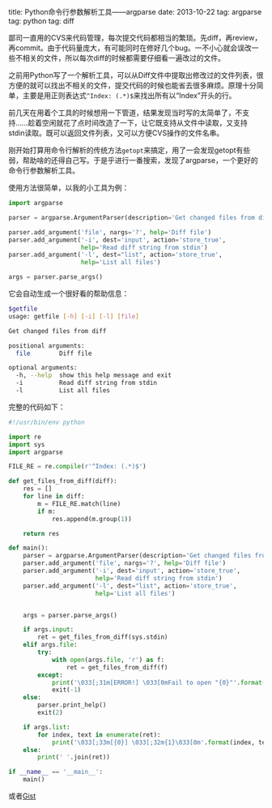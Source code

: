 title: Python命令行参数解析工具——argparse
date: 2013-10-22
tag: argparse
tag: python
tag: diff

鄙司一直用的CVS来代码管理，每次提交代码都相当的繁琐。先diff，再review，再commit。由于代码量庞大，有可能同时在修好几个bug。一不小心就会误改一些不相关的文件，所以每次diff的时候都需要仔细看一遍改过的文件。

之前用Python写了一个解析工具，可以从Diff文件中提取出修改过的文件列表，很方便的就可以找出不相关的文件，提交代码的时候也能省去很多麻烦。原理十分简单，主要是用正则表达式`^Index: (.*)$`来找出所有以“Index”开头的行。

前几天在用着个工具的时候想用一下管道，结果发现当时写的太简单了，不支持……趁着空闲就花了点时间改造了一下，让它既支持从文件中读取，又支持stdin读取。既可以返回文件列表，又可以方便CVS操作的文件名串。

刚开始打算用命令行解析的传统方法`getopt`来搞定，用了一会发现getopt有些弱，帮助啥的还得自己写。于是乎进行一番搜索，发现了argparse，一个更好的命令行参数解析工具。

使用方法很简单，以我的小工具为例：

```python
import argparse

parser = argparse.ArgumentParser(description='Get changed files from diff')

parser.add_argument('file', nargs='?', help='Diff file')
parser.add_argument('-i', dest='input', action='store_true',
                    help='Read diff string from stdin')
parser.add_argument('-l', dest="list", action='store_true',
                    help='List all files')

args = parser.parse_args()
```

它会自动生成一个很好看的帮助信息：

```bash
$getfile
usage: getfile [-h] [-i] [-l] [file]

Get changed files from diff

positional arguments:
  file        Diff file

optional arguments:
  -h, --help  show this help message and exit
  -i          Read diff string from stdin
  -l          List all files
```

完整的代码如下：

```python
#!/usr/bin/env python

import re
import sys
import argparse

FILE_RE = re.compile(r'^Index: (.*)$')

def get_files_from_diff(diff):
    res = []
    for line in diff:
        m = FILE_RE.match(line)
        if m:
            res.append(m.group(1)) 

    return res

def main():
    parser = argparse.ArgumentParser(description='Get changed files from diff')
    parser.add_argument('file', nargs='?', help='Diff file')
    parser.add_argument('-i', dest='input', action='store_true', 
                        help='Read diff string from stdin')
    parser.add_argument('-l', dest="list", action='store_true',
                        help='List all files')


    args = parser.parse_args()

    if args.input:
        ret = get_files_from_diff(sys.stdin)
    elif args.file:
        try:
            with open(args.file, 'r') as f:
                ret = get_files_from_diff(f)
        except:
            print('\033[;31m[ERROR!] \033[0mFail to open "{0}"'.format(args.file))
            exit(-1)
    else:
        parser.print_help()
        exit(2)

    if args.list:
        for index, text in enumerate(ret):
            print('\033[;33m[{0}] \033[;32m{1}\033[0m'.format(index, text))
    else:
        print(' '.join(ret))

if __name__ == '__main__':
    main()
```

或者[Gist](https://gist.github.com/zqqf16/7094628)
